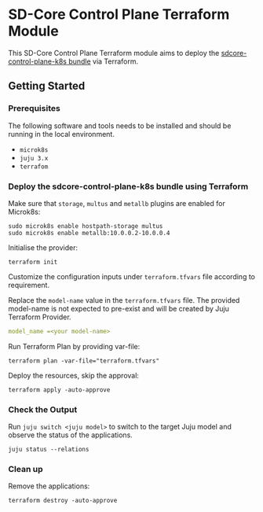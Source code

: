 # SD-Core Control Plane Terraform Module

This SD-Core Control Plane Terraform module aims to deploy the [sdcore-control-plane-k8s bundle](https://charmhub.io/sdcore-control-plane-k8s) via Terraform.

## Getting Started

### Prerequisites

The following software and tools needs to be installed and should be running in the local environment.

- `microk8s`
- `juju 3.x`
- `terrafom`

### Deploy the sdcore-control-plane-k8s bundle using Terraform

Make sure that `storage`, `multus` and `metallb` plugins are enabled for Microk8s:

```console
sudo microk8s enable hostpath-storage multus
sudo microk8s enable metallb:10.0.0.2-10.0.0.4
```

Initialise the provider:

```console
terraform init
```

Customize the configuration inputs under `terraform.tfvars` file according to requirement.

Replace the `model-name` value in the `terraform.tfvars` file. The provided model-name is not expected to pre-exist and will be created by Juju Terraform Provider.

```yaml
model_name =<your model-name>
```

Run Terraform Plan by providing var-file:

```console
terraform plan -var-file="terraform.tfvars" 
```

Deploy the resources, skip the approval:

```console
terraform apply -auto-approve 
```

### Check the Output

Run `juju switch <juju model>` to switch to the target Juju model and observe the status of the applications.

```console
juju status --relations
```

### Clean up

Remove the applications:

```console
terraform destroy -auto-approve
```
